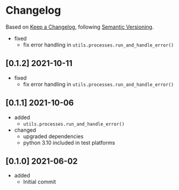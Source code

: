 # Changelog

Based on [Keep a Changelog](https://keepachangelog.com/en/1.0.0/), following [Semantic Versioning](https://semver.org/spec/v2.0.0.html).

- fixed
  - fix error handling in `utils.processes.run_and_handle_error()`

## [0.1.2] 2021-10-11

- fixed
  - fix error handling in `utils.processes.run_and_handle_error()`

## [0.1.1] 2021-10-06

- added
  - `utils.processes.run_and_handle_error()`
- changed
  - upgraded dependencies
  - python 3.10 included in test platforms

## [0.1.0] 2021-06-02

- added
  - Initial commit
